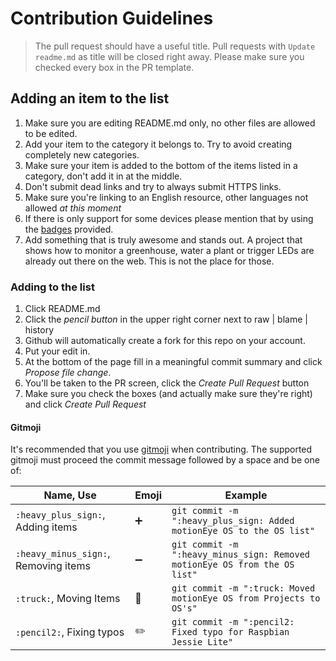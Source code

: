 # Contribution Guidelines
> The pull request should have a useful title. Pull requests with `Update readme.md` as title will be closed right away. Please make sure you checked every box in the PR template.

## Adding an item to the list
1. Make sure you are editing README.md only, no other files are allowed to be edited.
2. Add your item to the category it belongs to. Try to avoid creating completely new categories.
3. Make sure your item is added to the bottom of the items listed in a category, don't add it in at the middle.
4. Don't submit dead links and try to always submit HTTPS links.
5. Make sure you're linking to an English resource, other languages not allowed *at this moment*
6. If there is only support for some devices please mention that by using the [badges](/media/badges) provided.
7. Add something that is truly awesome and stands out. A project that shows how to monitor a greenhouse, water a plant or trigger LEDs are already out there on the web. This is not the place for those.

### Adding to the list
1. Click README.md
2. Click the *pencil button* in the upper right corner next to raw | blame | history
3. Github will automatically create a fork for this repo on your account.
4. Put your edit in.
5. At the bottom of the page fill in a meaningful commit summary and click *Propose file change*.
6. You'll be taken to the PR screen, click the *Create Pull Request* button
7. Make sure you check the boxes (and actually make sure they're right) and click *Create Pull Request*

#### Gitmoji
It's recommended that you use [gitmoji](https://gitmoji.carloscuesta.me/) when contributing. The supported gitmoji must proceed the commit message followed by a space and be one of:

|Name, Use|Emoji|Example
|---|---|---
|`:heavy_plus_sign:`, Adding items|➕|`git commit -m ":heavy_plus_sign: Added motionEye OS to the OS list"`
|`:heavy_minus_sign:`, Removing items|➖| `git commit -m ":heavy_minus_sign: Removed motionEye OS from the OS list"`
|`:truck:`, Moving Items|🚚| `git commit -m ":truck: Moved motionEye OS from Projects to OS's"`
|`:pencil2:`, Fixing typos|✏️| `git commit -m ":pencil2: Fixed typo for Raspbian Jessie Lite"`